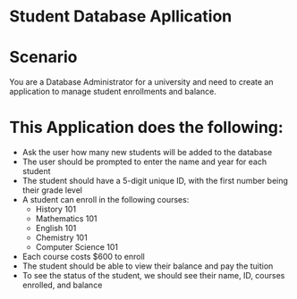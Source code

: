 # Student Database Apllication 

# Scenario 
You are a Database Administrator for a university and need to create an application to manage student enrollments and balance.

# This Application does the following: 
- Ask the user how many new students will be added to the database
- The user should be prompted to enter the name and year for each student
- The student should have a 5-digit unique ID, with the first number being their grade level
- A student can enroll in the following courses:
    - History 101
    - Mathematics 101
    - English 101
    - Chemistry 101
    - Computer Science 101
- Each course costs $600 to enroll
- The student should be able to view their balance and pay the tuition
- To see the status of the student, we should see their name, ID, courses enrolled, and balance
